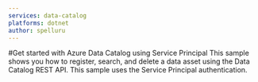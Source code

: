 ```yaml
---
services: data-catalog
platforms: dotnet
author: spelluru
---
```

#Get started with Azure Data Catalog using Service Principal
This sample shows you how to register, search, and delete a data asset using the Data Catalog REST API. This sample uses the   Service Principal authentication. 


